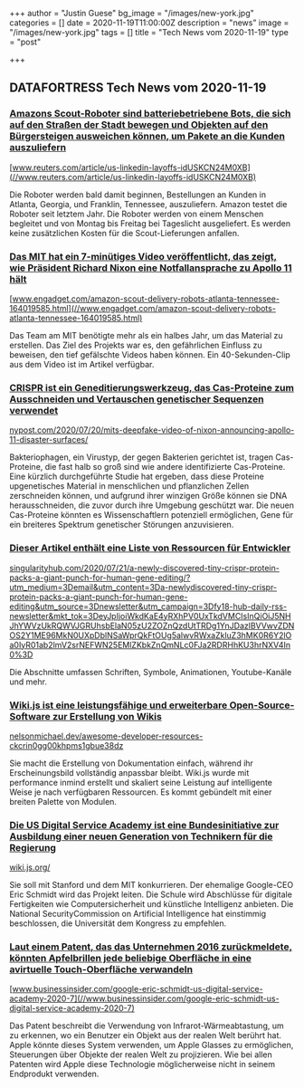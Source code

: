 +++
author = "Justin Guese"
bg_image = "/images/new-york.jpg"
categories = []
date = 2020-11-19T11:00:00Z
description = "news"
image = "/images/new-york.jpg"
tags = []
title = "Tech News vom 2020-11-19"
type = "post"

+++

        
## DATAFORTRESS Tech News vom 2020-11-19

### [Amazons Scout-Roboter sind batteriebetriebene Bots, die sich auf den Straßen der Stadt bewegen und Objekten auf den Bürgersteigen ausweichen können, um Pakete an die Kunden auszuliefern](//www.reuters.com/article/us-linkedin-layoffs-idUSKCN24M0XB)


[www.reuters.com/article/us-linkedin-layoffs-idUSKCN24M0XB](//www.reuters.com/article/us-linkedin-layoffs-idUSKCN24M0XB)


Die Roboter werden bald damit beginnen, Bestellungen an Kunden in Atlanta, Georgia, und Franklin, Tennessee, auszuliefern. Amazon testet die Roboter seit letztem Jahr. Die Roboter werden von einem Menschen begleitet und von Montag bis Freitag bei Tageslicht ausgeliefert. Es werden keine zusätzlichen Kosten für die Scout-Lieferungen anfallen.


### [Das MIT hat ein 7-minütiges Video veröffentlicht, das zeigt, wie Präsident Richard Nixon eine Notfallansprache zu Apollo 11 hält](//www.engadget.com/amazon-scout-delivery-robots-atlanta-tennessee-164019585.html)


[www.engadget.com/amazon-scout-delivery-robots-atlanta-tennessee-164019585.html](//www.engadget.com/amazon-scout-delivery-robots-atlanta-tennessee-164019585.html)


Das Team am MIT benötigte mehr als ein halbes Jahr, um das Material zu erstellen. Das Ziel des Projekts war es, den gefährlichen Einfluss zu beweisen, den tief gefälschte Videos haben können. Ein 40-Sekunden-Clip aus dem Video ist im Artikel verfügbar.


### [CRISPR ist ein Geneditierungswerkzeug, das Cas-Proteine zum Ausschneiden und Vertauschen genetischer Sequenzen verwendet](//nypost.com/2020/07/20/mits-deepfake-video-of-nixon-announcing-apollo-11-disaster-surfaces/)


[nypost.com/2020/07/20/mits-deepfake-video-of-nixon-announcing-apollo-11-disaster-surfaces/](//nypost.com/2020/07/20/mits-deepfake-video-of-nixon-announcing-apollo-11-disaster-surfaces/)


Bakteriophagen, ein Virustyp, der gegen Bakterien gerichtet ist, tragen Cas-Proteine, die fast halb so groß sind wie andere identifizierte Cas-Proteine. Eine kürzlich durchgeführte Studie hat ergeben, dass diese Proteine upgenetisches Material in menschlichen und pflanzlichen Zellen zerschneiden können, und aufgrund ihrer winzigen Größe können sie DNA herausschneiden, die zuvor durch ihre Umgebung geschützt war. Die neuen Cas-Proteine könnten es Wissenschaftlern potenziell ermöglichen, Gene für ein breiteres Spektrum genetischer Störungen anzuvisieren.


### [Dieser Artikel enthält eine Liste von Ressourcen für Entwickler](//singularityhub.com/2020/07/21/a-newly-discovered-tiny-crispr-protein-packs-a-giant-punch-for-human-gene-editing/?utm_medium=3Demail&utm_content=3Da-newlydiscovered-tiny-crispr-protein-packs-a-giant-punch-for-human-gene-editing&utm_source=3Dnewsletter&utm_campaign=3Dfy18-hub-daily-rss-newsletter&mkt_tok=3DeyJpIjoiWkdKaE4yRXhPV0UxTkdVMCIsInQiOiJ5NHJhYWVzUkRQWVJGRUhsbElaN05zU2ZOZnQzdUtTRDg1YnJDazlBVVwvZDNOS2Y1ME96MkN0UXpDblNSaWprQkFtOUg5alwvRWxaZkluZ3hMK0R6Y2lOa0IyR01ab2lmV2srNEFWN25EMlZKbkZnQmNLc0FJa2RDRHhKU3hrNXV4In0%3D)


[singularityhub.com/2020/07/21/a-newly-discovered-tiny-crispr-protein-packs-a-giant-punch-for-human-gene-editing/?utm_medium=3Demail&utm_content=3Da-newlydiscovered-tiny-crispr-protein-packs-a-giant-punch-for-human-gene-editing&utm_source=3Dnewsletter&utm_campaign=3Dfy18-hub-daily-rss-newsletter&mkt_tok=3DeyJpIjoiWkdKaE4yRXhPV0UxTkdVMCIsInQiOiJ5NHJhYWVzUkRQWVJGRUhsbElaN05zU2ZOZnQzdUtTRDg1YnJDazlBVVwvZDNOS2Y1ME96MkN0UXpDblNSaWprQkFtOUg5alwvRWxaZkluZ3hMK0R6Y2lOa0IyR01ab2lmV2srNEFWN25EMlZKbkZnQmNLc0FJa2RDRHhKU3hrNXV4In0%3D](//singularityhub.com/2020/07/21/a-newly-discovered-tiny-crispr-protein-packs-a-giant-punch-for-human-gene-editing/?utm_medium=3Demail&utm_content=3Da-newlydiscovered-tiny-crispr-protein-packs-a-giant-punch-for-human-gene-editing&utm_source=3Dnewsletter&utm_campaign=3Dfy18-hub-daily-rss-newsletter&mkt_tok=3DeyJpIjoiWkdKaE4yRXhPV0UxTkdVMCIsInQiOiJ5NHJhYWVzUkRQWVJGRUhsbElaN05zU2ZOZnQzdUtTRDg1YnJDazlBVVwvZDNOS2Y1ME96MkN0UXpDblNSaWprQkFtOUg5alwvRWxaZkluZ3hMK0R6Y2lOa0IyR01ab2lmV2srNEFWN25EMlZKbkZnQmNLc0FJa2RDRHhKU3hrNXV4In0%3D)


Die Abschnitte umfassen Schriften, Symbole, Animationen, Youtube-Kanäle und mehr.


### [Wiki.js ist eine leistungsfähige und erweiterbare Open-Source-Software zur Erstellung von Wikis](//nelsonmichael.dev/awesome-developer-resources-ckcrin0gg00khpms1gbue38dz)


[nelsonmichael.dev/awesome-developer-resources-ckcrin0gg00khpms1gbue38dz](//nelsonmichael.dev/awesome-developer-resources-ckcrin0gg00khpms1gbue38dz)


Sie macht die Erstellung von Dokumentation einfach, während ihr Erscheinungsbild vollständig anpassbar bleibt. Wiki.js wurde mit performance inmind erstellt und skaliert seine Leistung auf intelligente Weise je nach verfügbaren Ressourcen. Es kommt gebündelt mit einer breiten Palette von Modulen.


### [Die US Digital Service Academy ist eine Bundesinitiative zur Ausbildung einer neuen Generation von Technikern für die Regierung](//wiki.js.org/)


[wiki.js.org/](//wiki.js.org/)


Sie soll mit Stanford und dem MIT konkurrieren. Der ehemalige Google-CEO Eric Schmidt wird das Projekt leiten. Die Schule wird Abschlüsse für digitale Fertigkeiten wie Computersicherheit und künstliche Intelligenz anbieten. Die National SecurityCommission on Artificial Intelligence hat einstimmig beschlossen, die Universität dem Kongress zu empfehlen.


### [Laut einem Patent, das das Unternehmen 2016 zurückmeldete, könnten Apfelbrillen jede beliebige Oberfläche in eine avirtuelle Touch-Oberfläche verwandeln](//www.businessinsider.com/google-eric-schmidt-us-digital-service-academy-2020-7)


[www.businessinsider.com/google-eric-schmidt-us-digital-service-academy-2020-7](//www.businessinsider.com/google-eric-schmidt-us-digital-service-academy-2020-7)


Das Patent beschreibt die Verwendung von Infrarot-Wärmeabtastung, um zu erkennen, wo ein Benutzer ein Objekt aus der realen Welt berührt hat. Apple könnte dieses System verwenden, um Apple Glasses zu ermöglichen, Steuerungen über Objekte der realen Welt zu projizieren. Wie bei allen Patenten wird Apple diese Technologie möglicherweise nicht in seinem Endprodukt verwenden.